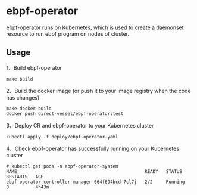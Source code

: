 # ebpf-operator
ebpf-operator runs on Kubernetes, which is used to create a daemonset resource to run ebpf program on nodes of cluster.

## Usage
1、Build ebpf-operator

```console
make build
```

2、Build the docker image (or push it to your image registry when the code has changes)

```console
make docker-build
docker push direct-vessel/ebpf-operator:test
```

3、Deploy CR and ebpf-operator to your Kubernetes cluster

```console
kubectl apply -f deploy/ebpf-operator.yaml
``` 

4、Check ebpf-operator has successfully running on your Kubernetes cluster

```console
# kubectl get pods -n ebpf-operator-system
NAME                                                READY   STATUS    RESTARTS   AGE
ebpf-operator-controller-manager-664f694bcd-7cl7j   2/2     Running   0          4h43m
```

